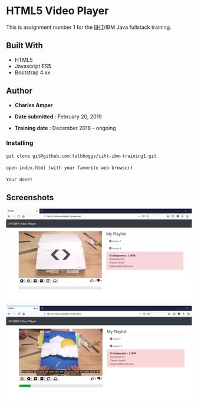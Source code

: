 # HTML5 Video Player

This is assignment number 1 for the [IIHT](https://iiht.com/)/IBM Java fullstack training.

## Built With
* HTML5
* Javascript ES5
* Bootstrap 4.xx

## Author
* **Charles Amper**

* **Date submitted** : February 20, 2019
* **Training date** : December 2018 - ongoing

### Installing

```
git clone git@github.com:talbhoggs/iiht-ibm-training1.git

open index.html (with your favorite web browser)

Your done!
```

## Screenshots

![alt text](pic1.png)

![alt text](pic2.png)